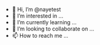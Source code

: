 - 👋 Hi, I’m @nayetest
- 👀 I’m interested in ...
- 🌱 I’m currently learning ...
- 💞️ I’m looking to collaborate on ...
- 📫 How to reach me ...

<!---
nayetest/nayetest is a ✨ special ✨ repository because its `README.md` (this file) appears on your GitHub profile.
You can click the Preview link to take a look at your changes.
--->
